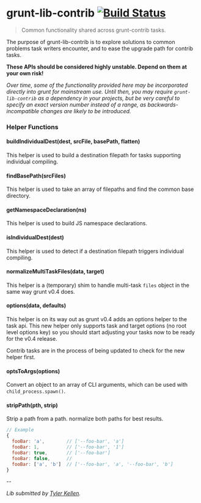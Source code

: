 # grunt-lib-contrib [![Build Status](https://secure.travis-ci.org/gruntjs/grunt-lib-contrib.png?branch=master)](http://travis-ci.org/gruntjs/grunt-lib-contrib)

> Common functionality shared across grunt-contrib tasks.

The purpose of grunt-lib-contrib is to explore solutions to common problems task writers encounter, and to ease the upgrade path for contrib tasks.

**These APIs should be considered highly unstable. Depend on them at your own risk!**

_Over time, some of the functionality provided here may be incorporated directly into grunt for mainstream use. Until then, you may require `grunt-lib-contrib` as a dependency in your projects, but be very careful to specify an exact version number instead of a range, as backwards-incompatible changes are likely to be introduced._

### Helper Functions

#### buildIndividualDest(dest, srcFile, basePath, flatten)

This helper is used to build a destination filepath for tasks supporting individual compiling.

#### findBasePath(srcFiles)

This helper is used to take an array of filepaths and find the common base directory.

#### getNamespaceDeclaration(ns)

This helper is used to build JS namespace declarations.

#### isIndividualDest(dest)

This helper is used to detect if a destination filepath triggers individual compiling.

#### normalizeMultiTaskFiles(data, target)

This helper is a (temporary) shim to handle multi-task `files` object in the same way grunt v0.4 does.

#### options(data, defaults)

This helper is on its way out as grunt v0.4 adds an options helper to the task api. This new helper only supports task and target options (no root level options key) so you should start adjusting your tasks now to be ready for the v0.4 release.

Contrib tasks are in the process of being updated to check for the new helper first.

#### optsToArgs(options)

Convert an object to an array of CLI arguments, which can be used with `child_process.spawn()`.

#### stripPath(pth, strip)

Strip a path from a path. normalize both paths for best results.

```js
// Example
{
  fooBar: 'a',        // ['--foo-bar', 'a']
  fooBar: 1,          // ['--foo-bar', '1']
  fooBar: true,       // ['--foo-bar']
  fooBar: false,      //
  fooBar: ['a', 'b']  // ['--foo-bar', 'a', '--foo-bar', 'b']
}
```

--

*Lib submitted by [Tyler Kellen](https://goingslowly.com/).*